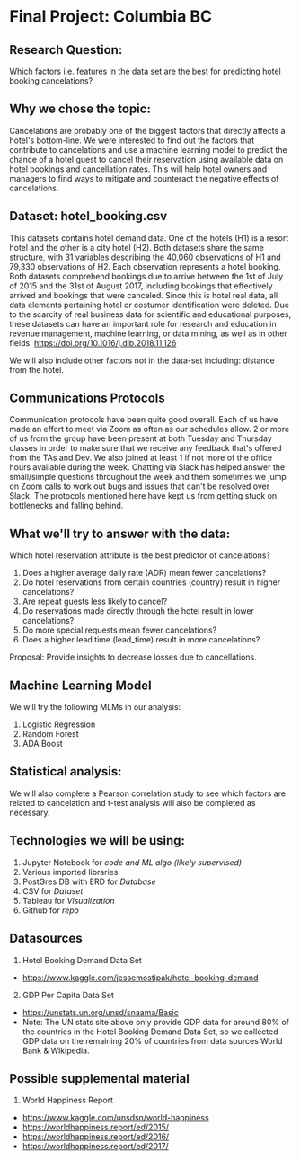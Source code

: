 # Final Project: Columbia BC 

## Research Question: 

Which factors i.e. features in the data set are the best for predicting hotel booking cancelations?

## Why we chose the topic: 

Cancelations are probably one of the biggest factors that directly affects a hotel's bottom-line.  We were interested to find out the factors that contribute to cancelations and use a machine learning model to predict the chance of a hotel guest to cancel their reservation using available data on hotel bookings and cancellation rates. This will help hotel owners and managers to find ways to mitigate and counteract the negative effects of cancelations.

## Dataset: hotel_booking.csv

This datasets contains hotel demand data. One of the hotels (H1) is a resort hotel and the other is a city hotel (H2). Both datasets share the same structure, with 31 variables describing the 40,060 observations of H1 and 79,330 observations of H2. Each observation represents a hotel booking. Both datasets comprehend bookings due to arrive between the 1st of July of 2015 and the 31st of August 2017, including bookings that effectively arrived and bookings that were canceled. Since this is hotel real data, all data elements pertaining hotel or costumer identification were deleted. Due to the scarcity of real business data for scientific and educational purposes, these datasets can have an important role for research and education in revenue management, machine learning, or data mining, as well as in other fields. https://doi.org/10.1016/j.dib.2018.11.126

We will also include other factors not in the data-set including: distance from the hotel. 

## Communications Protocols

Communication protocols have been quite good overall.  Each of us have made an effort to meet via Zoom as often as our schedules allow.  2 or more of us from the group have been present at both Tuesday and Thursday classes in order to make sure that we receive any feedback that's offered from the TAs and Dev.  We also joined at least 1 if not more of the office hours available during the week.  Chatting via Slack has helped answer the small/simple questions throughout the week and them sometimes we jump on Zoom calls to work out bugs and issues that can't be resolved over Slack.  The protocols mentioned here have kept us from getting stuck on bottlenecks and falling behind.

## What we'll try to answer with the data: 

Which hotel reservation attribute is the best predictor of cancelations?

1. Does a higher average daily rate (ADR) mean fewer cancelations?
2. Do hotel reservations from certain countries (country) result in higher cancelations?
3. Are repeat guests less likely to cancel?
4. Do reservations made directly through the hotel result in lower cancelations?
5. Do more special requests mean fewer cancelations?
6. Does a higher lead time (lead_time) result in more cancelations?

Proposal: Provide insights to decrease losses due to cancellations.

## Machine Learning Model

We will try the following MLMs in our analysis:

1. Logistic Regression
2. Random Forest
3. ADA Boost

## Statistical analysis:

We will also complete a Pearson correlation study to see which factors are related to cancelation and t-test analysis will also be completed as necessary.

## Technologies we will be using:
1. Jupyter Notebook for *code and ML algo (likely supervised)*
2. Various imported libraries
3. PostGres DB with ERD for *Database*
4. CSV for *Dataset*
5. Tableau for *Visualization*
6. Github for *repo*

## Datasources
1. Hotel Booking Demand Data Set
- https://www.kaggle.com/jessemostipak/hotel-booking-demand
2. GDP Per Capita Data Set
- https://unstats.un.org/unsd/snaama/Basic
- Note: The UN stats site above only provide GDP data for around  80% of the countries in the Hotel Booking Demand Data Set, so we collected GDP data on the remaining 20% of countries from data sources World Bank & Wikipedia.

## Possible supplemental material
1. World Happiness Report
- https://www.kaggle.com/unsdsn/world-happiness
- https://worldhappiness.report/ed/2015/
- https://worldhappiness.report/ed/2016/
- https://worldhappiness.report/ed/2017/
